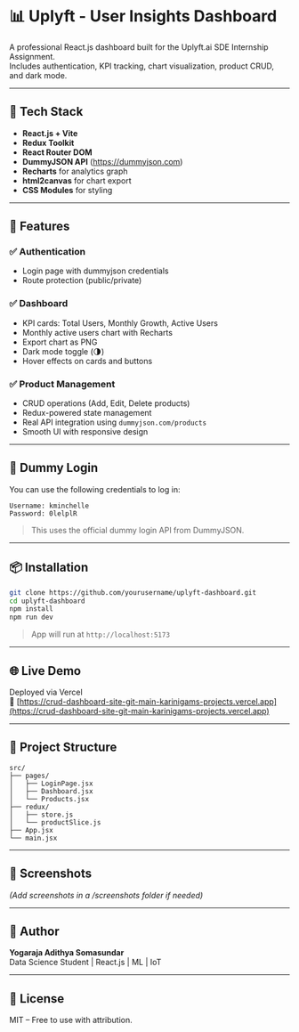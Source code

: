 
# 📊 Uplyft - User Insights Dashboard

A professional React.js dashboard built for the Uplyft.ai SDE Internship Assignment.  
Includes authentication, KPI tracking, chart visualization, product CRUD, and dark mode.

---

## 🔧 Tech Stack

- **React.js + Vite**
- **Redux Toolkit**
- **React Router DOM**
- **DummyJSON API** (https://dummyjson.com)
- **Recharts** for analytics graph
- **html2canvas** for chart export
- **CSS Modules** for styling

---

## 🚀 Features

### ✅ Authentication
- Login page with dummyjson credentials
- Route protection (public/private)

### ✅ Dashboard
- KPI cards: Total Users, Monthly Growth, Active Users
- Monthly active users chart with Recharts
- Export chart as PNG
- Dark mode toggle (🌗)
- Hover effects on cards and buttons

### ✅ Product Management
- CRUD operations (Add, Edit, Delete products)
- Redux-powered state management
- Real API integration using `dummyjson.com/products`
- Smooth UI with responsive design

---

## 🧪 Dummy Login

You can use the following credentials to log in:

```
Username: kminchelle  
Password: 0lelplR
```

> This uses the official dummy login API from DummyJSON.

---

## 📦 Installation

```bash
git clone https://github.com/yourusername/uplyft-dashboard.git
cd uplyft-dashboard
npm install
npm run dev
```

> App will run at `http://localhost:5173`

---

## 🌐 Live Demo

Deployed via Vercel  
🔗 [https://crud-dashboard-site-git-main-karinigams-projects.vercel.app](https://crud-dashboard-site-git-main-karinigams-projects.vercel.app)

---

## 📁 Project Structure

```
src/
├── pages/
│   ├── LoginPage.jsx
│   ├── Dashboard.jsx
│   └── Products.jsx
├── redux/
│   ├── store.js
│   └── productSlice.js
├── App.jsx
└── main.jsx
```

---

## 📸 Screenshots

*(Add screenshots in a /screenshots folder if needed)*

---

## 🙌 Author

**Yogaraja Adithya Somasundar**  
Data Science Student | React.js | ML | IoT

---

## 📃 License

MIT – Free to use with attribution.
